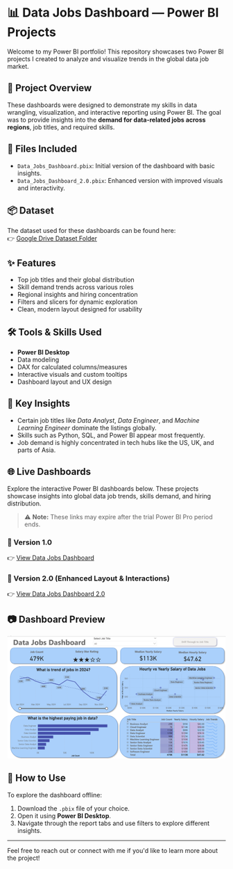 # 📊 Data Jobs Dashboard — Power BI Projects

Welcome to my Power BI portfolio! This repository showcases two Power BI projects I created to analyze and visualize trends in the global data job market.

## 🧠 Project Overview

These dashboards were designed to demonstrate my skills in data wrangling, visualization, and interactive reporting using Power BI. The goal was to provide insights into the **demand for data-related jobs across regions**, job titles, and required skills.

## 📁 Files Included

- `Data_Jobs_Dashboard.pbix`: Initial version of the dashboard with basic insights.
- `Data_Jobs_Dashboard_2.0.pbix`: Enhanced version with improved visuals and interactivity.

## 📦 Dataset

The dataset used for these dashboards can be found here:  
👉 [Google Drive Dataset Folder](https://drive.google.com/drive/folders/1nv7dlbq9M6OVqDLzhkP-qdDimo5L6JdA?usp=sharing)

## ✨ Features

- Top job titles and their global distribution
- Skill demand trends across various roles
- Regional insights and hiring concentration
- Filters and slicers for dynamic exploration
- Clean, modern layout designed for usability

## 🛠️ Tools & Skills Used

- **Power BI Desktop**
- Data modeling
- DAX for calculated columns/measures
- Interactive visuals and custom tooltips
- Dashboard layout and UX design

## 📌 Key Insights

- Certain job titles like *Data Analyst*, *Data Engineer*, and *Machine Learning Engineer* dominate the listings globally.
- Skills such as Python, SQL, and Power BI appear most frequently.
- Job demand is highly concentrated in tech hubs like the US, UK, and parts of Asia.

## 🌐 Live Dashboards

Explore the interactive Power BI dashboards below. These projects showcase insights into global data job trends, skills demand, and hiring distribution.

> ⚠️ **Note:** These links may expire after the trial Power BI Pro period ends.

### 🔹 Version 1.0  
👉 [View Data Jobs Dashboard](https://app.powerbi.com/reportEmbed?reportId=812a880f-65fd-4e3f-afdc-3c2794698b04&autoAuth=true&ctid=5ba5ef5e-3109-4e77-85bd-cfeb0d347e82)

### 🔹 Version 2.0 (Enhanced Layout & Interactions)  
👉 [View Data Jobs Dashboard 2.0](https://app.powerbi.com/reportEmbed?reportId=ed595ca0-016b-4a5b-8a1e-62fac4656d4f&autoAuth=true&ctid=5ba5ef5e-3109-4e77-85bd-cfeb0d347e82)

## 📷 Dashboard Preview

![Alt Text](Assets/Screenshot_Dashboard.png)
  
## 🔗 How to Use

To explore the dashboard offline:
1. Download the `.pbix` file of your choice.
2. Open it using **Power BI Desktop**.
3. Navigate through the report tabs and use filters to explore different insights.

---

Feel free to reach out or connect with me if you'd like to learn more about the project!
